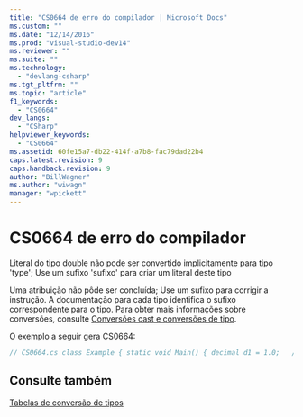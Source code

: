 ```yaml
---
title: "CS0664 de erro do compilador | Microsoft Docs"
ms.custom: ""
ms.date: "12/14/2016"
ms.prod: "visual-studio-dev14"
ms.reviewer: ""
ms.suite: ""
ms.technology: 
  - "devlang-csharp"
ms.tgt_pltfrm: ""
ms.topic: "article"
f1_keywords: 
  - "CS0664"
dev_langs: 
  - "CSharp"
helpviewer_keywords: 
  - "CS0664"
ms.assetid: 60fe15a7-db22-414f-a7b8-fac79dad22b4
caps.latest.revision: 9
caps.handback.revision: 9
author: "BillWagner"
ms.author: "wiwagn"
manager: "wpickett"
---
```

# CS0664 de erro do compilador
Literal do tipo double não pode ser convertido implicitamente para tipo 'type'; Use um sufixo 'sufixo' para criar um literal deste tipo  
  
 Uma atribuição não pôde ser concluída; Use um sufixo para corrigir a instrução. A documentação para cada tipo identifica o sufixo correspondente para o tipo. Para obter mais informações sobre conversões, consulte [Conversões cast e conversões de tipo](../../csharp/programming-guide/types/casting-and-type-conversions.md).  
  
 O exemplo a seguir gera CS0664:  
  
```c#  
// CS0664.cs class Example { static void Main() { decimal d1 = 1.0;   // CS0664, because 1.0 is interpreted // as a double. // Try the following line instead. decimal d2 = 1.0M;  // The M tells the compiler that 1.0 is a // decimal. Console.WriteLine(d2); } }  
```  
  
## Consulte também  
 [Tabelas de conversão de tipos](../Topic/Type%20Conversion%20Tables%20in%20the%20.NET%20Framework.md)